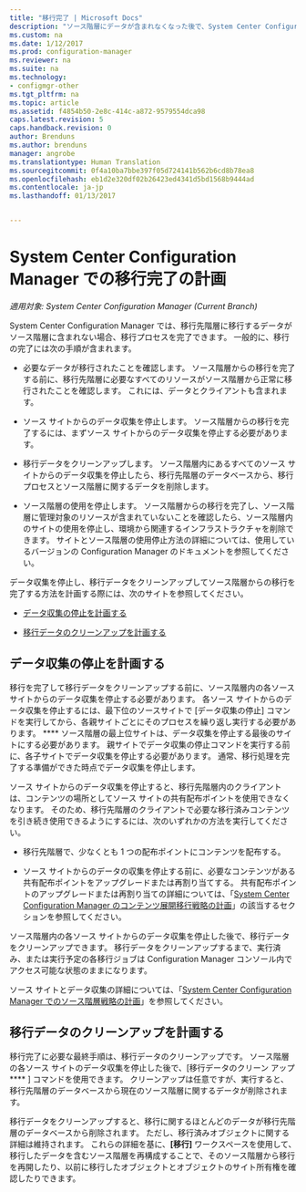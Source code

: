 ```yaml
---
title: "移行完了 | Microsoft Docs"
description: "ソース階層にデータが含まれなくなった後で、System Center Configuration Manager の移行先階層への移行を完了する方法について説明します。"
ms.custom: na
ms.date: 1/12/2017
ms.prod: configuration-manager
ms.reviewer: na
ms.suite: na
ms.technology:
- configmgr-other
ms.tgt_pltfrm: na
ms.topic: article
ms.assetid: f4854b50-2e8c-414c-a872-9579554dca98
caps.latest.revision: 5
caps.handback.revision: 0
author: Brenduns
ms.author: brenduns
manager: angrobe
ms.translationtype: Human Translation
ms.sourcegitcommit: 0f4a10ba7bbe397f05d724141b562b6cd8b78ea8
ms.openlocfilehash: eb1d2e320df02b26423ed4341d5bd1568b9444ad
ms.contentlocale: ja-jp
ms.lasthandoff: 01/13/2017


---
```

# <a name="plan-to-complete-migration-in-system-center-configuration-manager"></a>System Center Configuration Manager での移行完了の計画

*適用対象: System Center Configuration Manager (Current Branch)*

System Center Configuration Manager では、移行先階層に移行するデータがソース階層に含まれない場合、移行プロセスを完了できます。 一般的に、移行の完了には次の手順が含まれます。  

-   必要なデータが移行されたことを確認します。 ソース階層からの移行を完了する前に、移行先階層に必要なすべてのリソースがソース階層から正常に移行されたことを確認します。 これには、データとクライアントも含まれます。  

-   ソース サイトからのデータ収集を停止します。 ソース階層からの移行を完了するには、まずソース サイトからのデータ収集を停止する必要があります。  

-   移行データをクリーンアップします。 ソース階層内にあるすべてのソース サイトからのデータ収集を停止したら、移行先階層のデータベースから、移行プロセスとソース階層に関するデータを削除します。  

-   ソース階層の使用を停止します。 ソース階層からの移行を完了し、ソース階層に管理対象のリソースが含まれていないことを確認したら、ソース階層内のサイトの使用を停止し、環境から関連するインフラストラクチャを削除できます。 サイトとソース階層の使用停止方法の詳細については、使用しているバージョンの Configuration Manager のドキュメントを参照してください。  

データ収集を停止し、移行データをクリーンアップしてソース階層からの移行を完了する方法を計画する際には、次のサイトを参照してください。  

-   [データ収集の停止を計画する](#Plan_to_Stop_Data_Gath)  

-   [移行データのクリーンアップを計画する](#Plan_to_clean_up)  

##  <a name="Plan_to_Stop_Data_Gath"></a> データ収集の停止を計画する  
 移行を完了して移行データをクリーンアップする前に、ソース階層内の各ソース サイトからのデータ収集を停止する必要があります。 各ソース サイトからのデータ収集を停止するには、最下位のソースサイトで [データ収集の停止] コマンドを実行してから、各親サイトごとにそのプロセスを繰り返し実行する必要があります。 **** ソース階層の最上位サイトは、データ収集を停止する最後のサイトにする必要があります。 親サイトでデータ収集の停止コマンドを実行する前に、各子サイトでデータ収集を停止する必要があります。 通常、移行処理を完了する準備ができた時点でデータ収集を停止します。  

 ソース サイトからのデータ収集を停止すると、移行先階層内のクライアントは、コンテンツの場所としてソース サイトの共有配布ポイントを使用できなくなります。 そのため、移行先階層のクライアントで必要な移行済みコンテンツを引き続き使用できるようにするには、次のいずれかの方法を実行してください。  

-   移行先階層で、少なくとも 1 つの配布ポイントにコンテンツを配布する。  

-   ソース サイトからのデータの収集を停止する前に、必要なコンテンツがある共有配布ポイントをアップグレードまたは再割り当てする。 共有配布ポイントのアップグレードまたは再割り当ての詳細については、「[System Center Configuration Manager のコンテンツ展開移行戦略の計画](../../core/migration/planning-a-content-deployment-migration-strategy.md)」の該当するセクションを参照してください。  

ソース階層内の各ソース サイトからのデータ収集を停止した後で、移行データをクリーンアップできます。 移行データをクリーンアップするまで、実行済み、または実行予定の各移行ジョブは Configuration Manager コンソール内でアクセス可能な状態のままになります。  

ソース サイトとデータ収集の詳細については、「[System Center Configuration Manager でのソース階層戦略の計画](../../core/migration/planning-a-source-hierarchy-strategy.md)」を参照してください。  

##  <a name="Plan_to_clean_up"></a> 移行データのクリーンアップを計画する  
 移行完了に必要な最終手順は、移行データのクリーンアップです。 ソース階層の各ソース サイトのデータ収集を停止した後で、[移行データのクリーン アップ **** ] コマンドを使用できます。 クリーンアップは任意ですが、実行すると、移行先階層のデータベースから現在のソース階層に関するデータが削除されます。  

 移行データをクリーンアップすると、移行に関するほとんどのデータが移行先階層のデータベースから削除されます。 ただし、移行済みオブジェクトに関する詳細は維持されます。 これらの詳細を基に、**[移行]** ワークスペースを使用して、移行したデータを含むソース階層を再構成することで、そのソース階層から移行を再開したり、以前に移行したオブジェクトとオブジェクトのサイト所有権を確認したりできます。  

